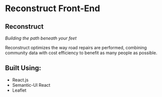 # Reconstruct Front-End

## Reconstruct
_Building the path beneath your feet_

Reconstruct optimizes the way road repairs are performed, combining community data with cost efficiency to benefit as many people as possible.

## Built Using:
* React.js
* Semantic-UI React
* Leaflet
